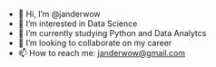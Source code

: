 - 👋 Hi, I’m @janderwow
- 👀 I’m interested in Data Science 
- 🌱 I’m currently studying Python and Data Analytcs
- 💞️ I’m looking to collaborate on my career
- 📫 How to reach me: janderwow@gmail.com

<!---
janderwow/janderwow is a ✨ special ✨ repository because its `README.md` (this file) appears on your GitHub profile.
You can click the Preview link to take a look at your changes.
--->
